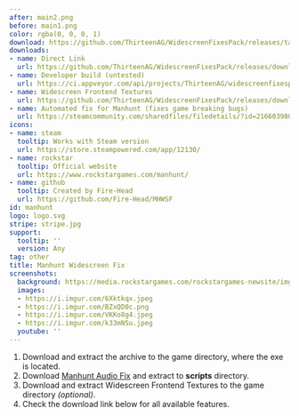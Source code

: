 ```yaml
---
after: main2.png
before: main1.png
color: rgba(0, 0, 0, 1)
download: https://github.com/ThirteenAG/WidescreenFixesPack/releases/tag/manhunt
downloads:
- name: Direct Link
  url: https://github.com/ThirteenAG/WidescreenFixesPack/releases/download/manhunt/Manhunt.WidescreenFix.zip
- name: Developer build (untested)
  url: https://ci.appveyor.com/api/projects/ThirteenAG/widescreenfixespack/artifacts/Manhunt.WidescreenFix.zip?branch=master
- name: Widescreen Frontend Textures
  url: https://github.com/ThirteenAG/WidescreenFixesPack/releases/download/manhunt/Manhunt.WidescreenFrontend.zip
- name: Automated fix for Manhunt (fixes game breaking bugs)
  url: https://steamcommunity.com/sharedfiles/filedetails/?id=2166039806
icons:
- name: steam
  tooltip: Works with Steam version
  url: https://store.steampowered.com/app/12130/
- name: rockstar
  tooltip: Official website
  url: https://www.rockstargames.com/manhunt/
- name: github
  tooltip: Created by Fire-Head
  url: https://github.com/Fire-Head/MHWSF
id: manhunt
logo: logo.svg
stripe: stripe.jpg
support:
  tooltip: ''
  version: Any
tag: other
title: Manhunt Widescreen Fix
screenshots:
  background: https://media.rockstargames.com/rockstargames-newsite/img/global/downloads/wallpapers/games/manhunt_artworkorange_1600x1200.jpg
  images:
  - https://i.imgur.com/6Xktkqx.jpeg
  - https://i.imgur.com/BZxQD0c.png
  - https://i.imgur.com/VKKo8g4.jpeg
  - https://i.imgur.com/k33mNSu.jpeg
  youtube: ''
---
```


1. Download and extract the archive to the game directory, where the exe is located.
2. Download [Manhunt Audio Fix](https://github.com/ermaccer/Manhunt.AudioFix/releases/latest) and extract to **scripts** directory.
3. Download and extract Widescreen Frontend Textures to the game directory *(optional)*.
4. Check the download link below for all available features.
